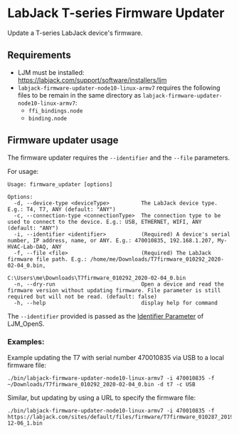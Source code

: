 # LabJack T-series Firmware Updater

Update a T-series LabJack device's firmware.


## Requirements

- LJM must be installed: https://labjack.com/support/software/installers/ljm
- `labjack-firmware-updater-node10-linux-armv7` requires the following files to be remain in the same directory as `labjack-firmware-updater-node10-linux-armv7`:
    - `ffi_bindings.node`
    - `binding.node`


## Firmware updater usage

The firmware updater requires the `--identifier` and the `--file` parameters.

For usage:

```
Usage: firmware_updater [options]

Options:
  -d, --device-type <deviceType>          The LabJack device type. E.g.: T4, T7, ANY (default: "ANY")
  -c, --connection-type <connectionType>  The connection type to be used to connect to the device. E.g.: USB, ETHERNET, WIFI, ANY (default: "ANY")
  -i, --identifier <identifier>           (Required) A device's serial number, IP address, name, or ANY. E.g.: 470010835, 192.168.1.207, My-HVAC-Lab-DAQ, ANY
  -f, --file <file>                       (Required) The LabJack firmware file path. E.g.: /home/me/Downloads/T7firmware_010292_2020-02-04_0.bin,
                                          C:\Users\me\Downloads\T7firmware_010292_2020-02-04_0.bin
  -n, --dry-run                           Open a device and read the firmware version without updating firmware. File parameter is still required but will not be read. (default: false)
  -h, --help                              display help for command
```

The `--identifier` provided is passed as the [Identifier Parameter](https://labjack.com/support/software/api/ljm/function-reference/ljmopens/identifier-parameter) of LJM_OpenS.


### Examples:

Example updating the T7 with serial number 470010835 via USB to a local firmware file:

```
./bin/labjack-firmware-updater-node10-linux-armv7 -i 470010835 -f ~/Downloads/T7firmware_010292_2020-02-04_0.bin -d t7 -c USB
```

Similar, but updating by using a URL to specify the firmware file:

```
./bin/labjack-firmware-updater-node10-linux-armv7 -i 470010835 -f https://labjack.com/sites/default/files/firmware/T7firmware_010287_2019-12-06_1.bin
```
